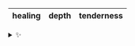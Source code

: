 | healing | depth | tenderness |
| :-----: | :---: | :--------: |

<details>
  <summary>✨</summary>
  These words are chosen at random each day. New words will appear here tomorrow morning.
</details>